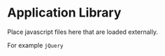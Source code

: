 # Application Library

Place javascript files here that are loaded externally.

For example `jQuery`
